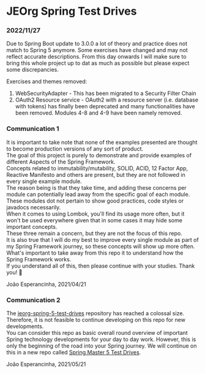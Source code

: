 # JEOrg Spring Test Drives

### 2022/11/27

Due to Spring Boot update to 3.0.0 a lot of theory and practice does not match to Spring 5 anymore. Some exercises have
changed and may not reflect accurate descriptions.
From this day onwards I will make sure to bring this whole project up to dat as much as possible but please expect some
discrepancies.

Exercises and themes removed:

1. WebSecurityAdapter - This has been migrated to a Security Filter Chain
2. OAuth2 Resource service - OAuth2 with a resource server (i.e. database with tokens) has finally been deprecated and many functionalities have been removed. Modules 4-8 and 4-9 have been namely removed.

### Communication 1

It is important to take note that none of the examples presented are thought to become production versions of any sort
of product.   
The goal of this project is purely to demonstrate and provide examples of different Aspects of the Spring Framework.  
Concepts related to immutability/mutability, SOLID, ACID, 12 Factor App, Reactive Manifesto and others are present, but
they are not followed in every single example module.   
The reason being is that they take time, and adding these concerns per module can potentially lead away from the
specific goal of each module.   
These modules dot not pertain to show good practices, code styles or javadocs necessarily.    
When it comes to using Lombok, you'll find its usage more often, but it won't be used everywhere given that in some
cases it may hide some important concepts.    
These three remain a concern, but they are not the focus of this repo.   
It is also true that I will do my best to improve every single module as part of my Spring Framework journey, so these
concepts will show up more often.   
What's important to take away from this repo it to understand how the Spring Framework works.   
If you understand all of this, then please continue with your studies. Thank you! 🙏

João Esperancinha, 2021/04/21

### Communication 2

The [jeorg-spring-5-test-drives](https://github.com/jesperancinha/jeorg-spring-5-test-drives) repository has reached a
colossal size.	  
Therefore, it is not feasible to continue developing on this repo for new developments.   
You can consider this repo as basic overall round overview of important Spring technology developments for your day to
day work. However, this is only the beginning of the road into your Spring journey. We will continue on this in a new
repo called [Spring Master 5 Test Drives](https://github.com/jesperancinha/jeorg-spring-master-5-test-drives).

João Esperancinha, 2021/05/21
